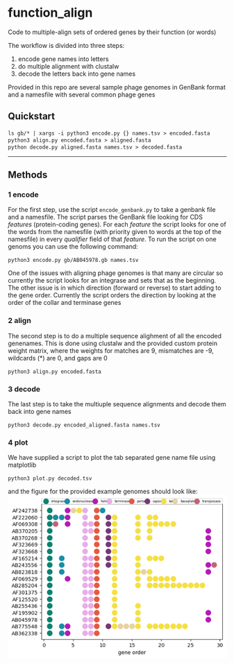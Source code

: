 # function_align
Code to multiple-align sets of ordered genes by their function (or words) 

The workflow is divided into three steps:
1. encode gene names into letters
2. do multiple alignment with clustalw
3. decode the letters back into gene names


Provided in this repo are several sample phage genomes in GenBank format and a namesfile with several common phage genes 


## Quickstart
```
ls gb/* | xargs -i python3 encode.py {} names.tsv > encoded.fasta
python3 align.py encoded.fasta > aligned.fasta
python decode.py aligned.fasta names.tsv > decoded.fasta
```
------
## Methods
### 1 encode
For the first step, use the script `encode_genbank.py` to take a genbank file and a namesfile.  The script parses the GenBank file looking for CDS *features* (protein-coding genes).  For each *feature* the script looks for one of the words from the namesfile (with priority given to words at the top of the namesfile) in every *qualifier* field of that *feature*.
To run the script on one genoms you can use the following command:
```
python3 encode.py gb/AB045978.gb names.tsv
```
One of the issues with aligning phage genomes is that many are circular so currently the script looks for an integrase and sets that as the beginning.  The other issue is in which direction (forward or reverse) to start adding to the gene order. Currently the script orders the direction by looking at the order of the collar and terminase genes

### 2 align
The second step is to do a multiple sequence alighment of all the encoded genenames. This is done using clustalw and the provided custom protein weight matrix, where the weights for matches are 9, mismatches are -9, wildcards (\*) are 0, and gaps are 0
```
python3 align.py encoded.fasta
```

### 3 decode
The last step is to take the multiuple sequence alignments and decode them back into gene names
```
python3 decode.py encoded_aligned.fasta names.tsv
```

### 4 plot
We have supplied a script to plot the tab separated gene name file using matplotlib
```
python3 plot.py decoded.tsv
```

and the figure for the provided example genomes should look like:
![](https://github.com/deprekate/function_align/blob/main/figure.png)
